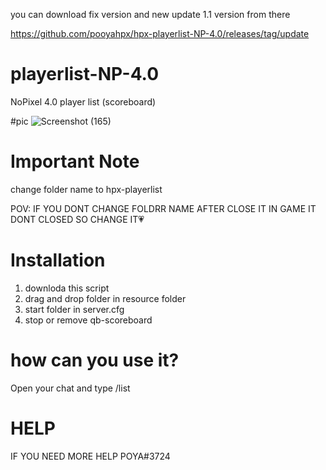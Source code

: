 you can download fix version and new update 1.1 version from there 

https://github.com/pooyahpx/hpx-playerlist-NP-4.0/releases/tag/update

# playerlist-NP-4.0
NoPixel 4.0 player list (scoreboard)

#pic
![Screenshot (165)](https://github.com/pooyahpx/playerlist-NP-4.0-/assets/73234330/e2e2d533-19fb-4312-a910-4e066779a8ae)

# Important Note
change folder name to hpx-playerlist

POV: IF YOU DONT CHANGE FOLDRR NAME AFTER CLOSE IT IN GAME IT DONT CLOSED SO CHANGE IT💗

# Installation 
1. downloda this script
2. drag and drop folder in resource folder 
3. start folder in server.cfg
4. stop or remove qb-scoreboard

# how can you use it?
Open your chat and type /list  

# HELP
IF YOU NEED MORE HELP POYA#3724
